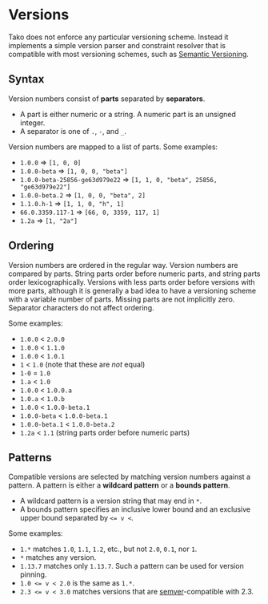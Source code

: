 # Versions

Tako does not enforce any particular versioning scheme. Instead it implements a
simple version parser and constraint resolver that is compatible with most
versioning schemes, such as [Semantic Versioning][semver].

## Syntax

Version numbers consist of **parts** separated by **separators**.

 * A part is either numeric or a string. A numeric part is an unsigned integer.
 * A separator is one of `.`, `-`, and `_`.

Version numbers are mapped to a list of parts. Some examples:

 * `1.0.0` ⇒ `[1, 0, 0]`
 * `1.0.0-beta` ⇒ `[1, 0, 0, "beta"]`
 * `1.0.0-beta-25856-ge63d979e22` ⇒ `[1, 1, 0, "beta", 25856, "ge63d979e22"]`
 * `1.0.0-beta.2` ⇒ `[1, 0, 0, "beta", 2]`
 * `1.1.0.h-1` ⇒ `[1, 1, 0, "h", 1]`
 * `66.0.3359.117-1` ⇒ `[66, 0, 3359, 117, 1]`
 * `1.2a` ⇒ `[1, "2a"]`

## Ordering

Version numbers are ordered in the regular way. Version numbers are compared
by parts. String parts order before numeric parts, and string parts order
lexicographically. Versions with less parts order before versions with more
parts, although it is generally a bad idea to have a versioning scheme with a
variable number of parts. Missing parts are not implicitly zero. Separator
characters do not affect ordering.

Some examples:

 * `1.0.0` &lt; `2.0.0`
 * `1.0.0` &lt; `1.1.0`
 * `1.0.0` &lt; `1.0.1`
 * `1` &lt; `1.0` (note that these are *not* equal)
 * `1-0` = `1.0`
 * `1.a` &lt; `1.0`
 * `1.0.0` &lt; `1.0.0.a`
 * `1.0.a` &lt; `1.0.b`
 * `1.0.0` &lt; `1.0.0-beta.1`
 * `1.0.0-beta` &lt; `1.0.0-beta.1`
 * `1.0.0-beta.1` &lt; `1.0.0-beta.2`
 * `1.2a` &lt; `1.1` (string parts order before numeric parts)

## Patterns

Compatible versions are selected by matching version numbers against a pattern.
A pattern is either a **wildcard pattern** or a **bounds pattern**.

 * A wildcard pattern is a version string that may end in `*`.
 * A bounds pattern specifies an inclusive lower bound and an exclusive upper
   bound separated by ` <= v < `.

Some examples:

 * `1.*` matches `1.0`, `1.1`, `1.2`, etc., but not `2.0`, `0.1`, nor `1`.
 * `*` matches any version.
 * `1.13.7` matches only `1.13.7`. Such a pattern can be used for
   version pinning.
 * `1.0 <= v < 2.0` is the same as `1.*`.
 * `2.3 <= v < 3.0` matches versions that are [semver][semver]-compatible
   with 2.3.

[semver]: https://semver.org/
